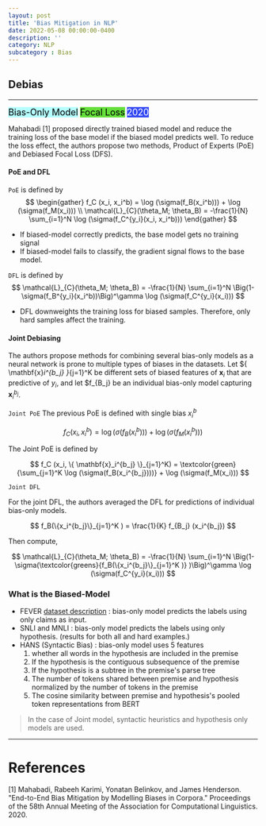 ```yaml
---
layout: post
title: 'Bias Mitigation in NLP'
date: 2022-05-08 00:00:00-0400
description: ''
category: NLP
subcategory : Bias
---
```






## Debias


---
<tag class="box-demo-link" style="background:#b4ffff; color:#000000; font-size:18px">Bias-Only Model</tag>
<tag class="box-demo-link" style="background:#64DE3A; color:#000000; font-size:18px">Focal Loss</tag>
<tag class="box-demo-link" style="background:#3549F3; color:#FFFFFF; font-size:18px">2020</tag>

Mahabadi [1] proposed directly trained biased model and reduce the training loss of the base model if the biased model predicts well. 
To reduce the loss effect, the authors propose two methods, Product of Experts (PoE) and Debiased Focal Loss (DFS). 

#### PoE and DFL 

`PoE` is defined by 
$$
\begin{gather}
f_C (x_i, x_i^b) = \log (\sigma(f_B(x_i^b))) + \log (\sigma(f_M(x_i))) \\
\mathcal{L}_{C}(\theta_M; \theta_B) = -\frac{1}{N} \sum_{i=1}^N \log (\sigma(f_C^{y_i}(x_i, x_i^b)))
\end{gather}
$$


* If biased-model correctly predicts, the base model gets no training signal
* If biased-model fails to classify, the gradient signal flows to the base model. 


`DFL` is defined by 
$$
\mathcal{L}_{C}(\theta_M; \theta_B) = -\frac{1}{N} \sum_{i=1}^N \Big(1- \sigma(f_B^{y_i}(x_i^b))\Big)^\gamma \log (\sigma(f_C^{y_i}(x_i)))
$$

* DFL downweights the training loss for biased samples. Therefore, only hard samples affect the training. 

#### Joint Debiasing 

The authors propose methods for combining several bias-only models as a neural network is prone to multiple types of biases in the datasets. 
Let $\{ \mathbf{x}_i^{b_j} \}_{j=1}^K be different sets of biased features of $\mathbf{x}_i$ that are predictive of $y_i$, and let $f_{B_j} be an individual bias-only model capturing $\mathbf{x}_i^{b_j}$. 


`Joint PoE`
The previous PoE is defined with single bias $x_i^b$ 

$$
f_C (x_i, x_i^b) = \log (\sigma(f_B(x_i^b))) + \log (\sigma(f_M(x_i^b)))
$$

The Joint PoE is defined by 

$$
f_C (x_i, \{ \mathbf{x}_i^{b_j} \}_{j=1}^K) = \textcolor{green}{\sum_{j=1}^K \log (\sigma(f_B(x_i^{b_j})))} + \log (\sigma(f_M(x_i)))
$$

`Joint DFL`

For the joint DFL, the authors averaged the DFL for predictions of individual bias-only models.

$$
f_B(\{x_i^{b_j}\}_{j=1}^K ) = \frac{1}{K} f_{B_j} (x_i^{b_j})
$$

Then compute, 

$$
\mathcal{L}_{C}(\theta_M; \theta_B) = -\frac{1}{N} \sum_{i=1}^N \Big(1- \sigma(\textcolor{greens}{f_B(\{x_i^{b_j}\}_{j=1}^K )} )\Big)^\gamma \log (\sigma(f_C^{y_i}(x_i)))
$$


### What is the Biased-Model 

* FEVER [dataset description]() : bias-only model predicts the labels using only claims as input. 
* SNLI and MNLI : bias-only model predicts the labels using only hypothesis. (results for both all and hard examples.)
* HANS (Syntactic Bias) : bias-only model uses 5 features
  1. whether all words in the hypothesis are included in the premise 
  2. If the hypothesis is the contiguous subsequence of the premise
  3. If the hypothesis is a subtree in the premise's parse tree
  4. The number of tokens shared between premise and hypothesis normalized by the number of tokens in the premise
  5. The cosine similarity between premise and hypothesis's pooled token representations from BERT

<Blockquote>
In the case of Joint model, syntactic heuristics and hypothesis only models are used. 
</Blockquote>

<hr/>







# References 

[1] Mahabadi, Rabeeh Karimi, Yonatan Belinkov, and James Henderson. "End-to-End Bias Mitigation by Modelling Biases in Corpora." Proceedings of the 58th Annual Meeting of the Association for Computational Linguistics. 2020.